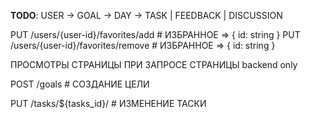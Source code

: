 
**TODO**:
USER -> GOAL -> DAY -> TASK | FEEDBACK | DISCUSSION

PUT /users/{user-id}/favorites/add # ИЗБРАННОЕ => { id: string }
PUT /users/{user-id}/favorites/remove # ИЗБРАННОЕ => { id: string }

ПРОСМОТРЫ СТРАНИЦЫ ПРИ ЗАПРОСЕ СТРАНИЦЫ backend only

POST /goals # СОЗДАНИЕ ЦЕЛИ

PUT /tasks/${tasks_id}/ # ИЗМЕНЕНИЕ ТАСКИ
